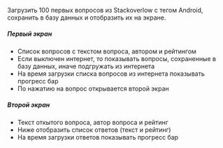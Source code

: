   Загрузить 100 первых вопросов из Stackoverlow с тегом Android, сохранить в базу данных и отобразить их на экране.

  ##### Первый экран
  
  - Список вопросов с текстом вопроса, автором и рейтингом
  - Если выключен интернет, то показывать вопросы, сохраненные в базу данных, иначе подгружать из интернета
  - На время загрузки списка вопросов из интернета показывать прогресс бар
  - По нажатию на вопрос открывается второй экран
  
  ##### Второй экран
  
  - Текст откытого вопроса, автор вопроса и рейтинг
  - Ниже отобразить список ответов (текст и рейтинг)
  - На время загрузки ответов показывать прогресс бар
